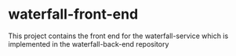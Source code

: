 # waterfall-front-end
This project contains the front end for the waterfall-service which is implemented in the waterfall-back-end repository
